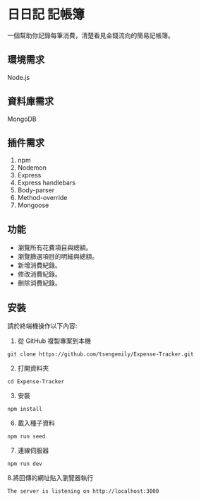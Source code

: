 # 日日記 記帳簿

一個幫助你記錄每筆消費，清楚看見金錢流向的簡易記帳簿。

## 環境需求

Node.js

## 資料庫需求

MongoDB

## 插件需求

1. npm
1. Nodemon
1. Express
1. Express handlebars
1. Body-parser
1. Method-override
1. Mongoose

## 功能

- 瀏覽所有花費項目與總額。
- 瀏覽篩選項目的明細與總額。
- 新增消費紀錄。
- 修改消費紀錄。
- 刪除消費紀錄。

## 安裝

請於終端機操作以下內容:

1. 從 GitHub 複製專案到本機

```
git clone https://github.com/tsengemily/Expense-Tracker.git
```

2. 打開資料夾

```
cd Expense-Tracker
```

3. 安裝

```
npm install
```

6. 載入種子資料

```
npm run seed
```

7. 連線伺服器

```
npm run dev
```

8.將回傳的網址貼入瀏覽器執行

```
The server is listening on http://localhost:3000
```
